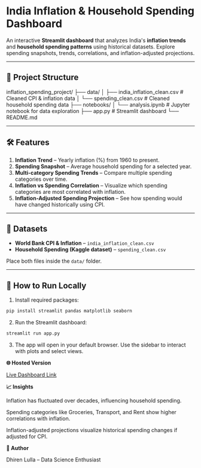 # India Inflation & Household Spending Dashboard

An interactive **Streamlit dashboard** that analyzes India's **inflation trends** and **household spending patterns** using historical datasets. Explore spending snapshots, trends, correlations, and inflation-adjusted projections.

---

## 📂 Project Structure

inflation_spending_project/
├── data/
│ ├── india_inflation_clean.csv # Cleaned CPI & inflation data
│ └── spending_clean.csv # Cleaned household spending data
├── notebooks/
│ └── analysis.ipynb # Jupyter notebook for data exploration
├── app.py # Streamlit dashboard
└── README.md

---

## 🛠️ Features

1. **Inflation Trend** – Yearly inflation (%) from 1960 to present.
2. **Spending Snapshot** – Average household spending for a selected year.
3. **Multi-category Spending Trends** – Compare multiple spending categories over time.
4. **Inflation vs Spending Correlation** – Visualize which spending categories are most correlated with inflation.
5. **Inflation-Adjusted Spending Projection** – See how spending would have changed historically using CPI.

---

## 💾 Datasets

- **World Bank CPI & Inflation** – `india_inflation_clean.csv`
- **Household Spending (Kaggle dataset)** – `spending_clean.csv`

Place both files inside the `data/` folder.

---

## 🚀 How to Run Locally

1. Install required packages:

```bash
pip install streamlit pandas matplotlib seaborn
```

2. Run the Streamlit dashboard:

```bash
streamlit run app.py
```

3. The app will open in your default browser. Use the sidebar to interact with plots and select views.

**🌐 Hosted Version**

[Live Dashboard Link](https://inflation-spending-dashboard-mdeasyqrwhmcdcdgvzfqux.streamlit.app/)

**📈 Insights**

Inflation has fluctuated over decades, influencing household spending.

Spending categories like Groceries, Transport, and Rent show higher correlations with inflation.

Inflation-adjusted projections visualize historical spending changes if adjusted for CPI.

**📌 Author**

Dhiren Lulla – Data Science Enthusiast
